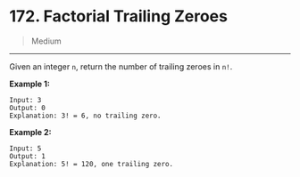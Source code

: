 # 172. Factorial Trailing Zeroes

> Medium

------

Given an integer `n`, return the number of trailing zeroes in `n!`.

**Example 1:**

```
Input: 3
Output: 0
Explanation: 3! = 6, no trailing zero.
```

**Example 2:**

```
Input: 5
Output: 1
Explanation: 5! = 120, one trailing zero.
```
